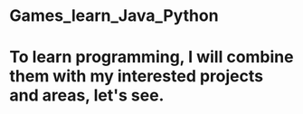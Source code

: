 # Games_learn_Java_Python

# To learn programming, I will combine them with my interested projects and areas, let's see.
